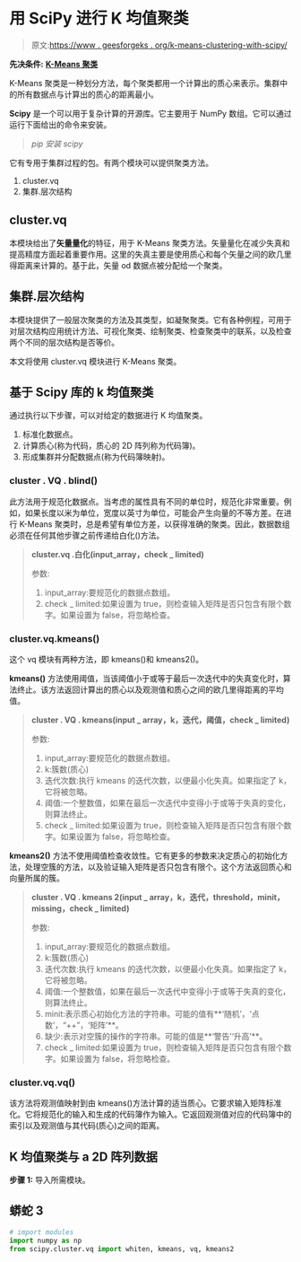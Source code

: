 # 用 SciPy 进行 K 均值聚类

> 原文:[https://www . geesforgeks . org/k-means-clustering-with-scipy/](https://www.geeksforgeeks.org/k-means-clustering-with-scipy/)

**先决条件:** [**K-Means 聚类**](https://www.geeksforgeeks.org/k-means-clustering-introduction/)

K-Means 聚类是一种划分方法，每个聚类都用一个计算出的质心来表示。集群中的所有数据点与计算出的质心的距离最小。

**Scipy** 是一个可以用于复杂计算的开源库。它主要用于 NumPy 数组。它可以通过运行下面给出的命令来安装。

> *pip 安装 scipy*

它有专用于集群过程的包。有两个模块可以提供聚类方法。

1.  cluster.vq
2.  集群.层次结构

## cluster.vq

本模块给出了**矢量量化**的特征，用于 K-Means 聚类方法。矢量量化在减少失真和提高精度方面起着重要作用。这里的失真主要是使用质心和每个矢量之间的欧几里得距离来计算的。基于此，矢量 od 数据点被分配给一个聚类。

## 集群.层次结构

本模块提供了一般层次聚类的方法及其类型，如凝聚聚类。它有各种例程，可用于对层次结构应用统计方法、可视化聚类、绘制聚类、检查聚类中的联系，以及检查两个不同的层次结构是否等价。

本文将使用 cluster.vq 模块进行 K-Means 聚类。

## 基于 Scipy 库的 k 均值聚类

通过执行以下步骤，可以对给定的数据进行 K 均值聚类。

1.  标准化数据点。
2.  计算质心(称为代码，质心的 2D 阵列称为代码簿)。
3.  形成集群并分配数据点(称为代码簿映射)。

### cluster . VQ . blind()

此方法用于规范化数据点。当考虑的属性具有不同的单位时，规范化非常重要。例如，如果长度以米为单位，宽度以英寸为单位，可能会产生向量的不等方差。在进行 K-Means 聚类时，总是希望有单位方差，以获得准确的聚类。因此，数据数组必须在任何其他步骤之前传递给白化()方法。

> **cluster.vq .白化(input_array，check _ limited)**
> 
> 参数:
> 
> 1.  input_array:要规范化的数据点数组。
> 2.  check _ limited:如果设置为 true，则检查输入矩阵是否只包含有限个数字。如果设置为 false，将忽略检查。

### cluster.vq.kmeans()

这个 vq 模块有两种方法，即 kmeans()和 kmeans2()。

**kmeans()** 方法使用阈值，当该阈值小于或等于最后一次迭代中的失真变化时，算法终止。该方法返回计算出的质心以及观测值和质心之间的欧几里得距离的平均值。

> **cluster . VQ . kmeans(input _ array，k，迭代，阈值，check _ limited)**
> 
> 参数:
> 
> 1.  input_array:要规范化的数据点数组。
> 2.  k:簇数(质心)
> 3.  迭代次数:执行 kmeans 的迭代次数，以便最小化失真。如果指定了 k，它将被忽略。
> 4.  阈值:一个整数值，如果在最后一次迭代中变得小于或等于失真的变化，则算法终止。
> 5.  check _ limited:如果设置为 true，则检查输入矩阵是否只包含有限个数字。如果设置为 false，将忽略检查。

**kmeans2()** 方法不使用阈值检查收敛性。它有更多的参数来决定质心的初始化方法，处理空簇的方法，以及验证输入矩阵是否只包含有限个。这个方法返回质心和向量所属的簇。

> **cluster . VQ . kmeans 2(input _ array，k，迭代，threshold，minit，missing，check _ limited)**
> 
> 参数:
> 
> 1.  input_array:要规范化的数据点数组。
> 2.  k:簇数(质心)
> 3.  迭代次数:执行 kmeans 的迭代次数，以便最小化失真。如果指定了 k，它将被忽略。
> 4.  阈值:一个整数值，如果在最后一次迭代中变得小于或等于失真的变化，则算法终止。
> 5.  minit:表示质心初始化方法的字符串。可能的值有**‘随机’，‘点数’，“++”，‘矩阵’**。
> 6.  缺少:表示对空簇的操作的字符串。可能的值是**‘警告’‘升高’**。
> 7.  check _ limited:如果设置为 true，则检查输入矩阵是否只包含有限个数字。如果设置为 false，将忽略检查。

### cluster.vq.vq()

该方法将观测值映射到由 kmeans()方法计算的适当质心。它要求输入矩阵标准化。它将规范化的输入和生成的代码簿作为输入。它返回观测值对应的代码簿中的索引以及观测值与其代码(质心)之间的距离。

## **K 均值聚类与** a **2D 阵列数据**

**步骤 1:** 导入所需模块。

## 蟒蛇 3

```py
# import modules
import numpy as np
from scipy.cluster.vq import whiten, kmeans, vq, kmeans2
```